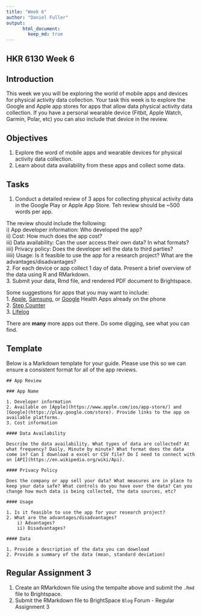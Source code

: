 ```yaml
---
title: "Week 6"
author: "Daniel Fuller"
output:
      html_document:
        keep_md: true
---
```




## HKR 6130 Week 6    

## Introduction

This week we you will be exploring the world of mobile apps and devices for physical activity data collection. Your task this week is to explore the Google and Apple app stores for apps that allow data physical activity data collection. If you have a personal wearable device (Fitbit, Apple Watch, Garmin, Polar, etc) you can also include that device in the review. 

## Objectives

1. Explore the word of mobile apps and wearable devices for physical activity data collection.  
2. Learn about data availability from these apps and collect some data.   

## Tasks

1. Conduct a detailed review of 3 apps for collecting physical activity data in the Google Play or Apple App Store. Teh review should be ~500 words per app. 

The review should include the following:   
    i) App developer information: Who developed the app?   
    ii) Cost: How much does the app cost?   
    iii) Data availability: Can the user access their own data? In what formats?   
    iiii) Privacy policy: Does the developer sell the data to third parties?   
    iiiii) Usage: Is it feasible to use the app for a research project? What are the advantages/disadvantages?  
2. For each device or app collect 1 day of data. Present a brief overview of the data using R and RMarkdown.  
3. Submit your data, Rmd file, and rendered PDF document to Brightspace.  

Some suggestions for apps that you may want to include:   
    1. [Apple](https://www.apple.com/ios/health/), [Samsung](https://www.samsung.com/ca/apps/samsung-health/), or [Google](https://play.google.com/store/apps/details?id=com.google.android.apps.fitness&hl=en_US) Health Apps already on the phone   
    2. [Step Counter](https://play.google.com/store/apps/details?id=pedometer.steptracker.calorieburner.stepcounter)  
    3. [Lifelog](https://play.google.com/store/apps/details?id=com.sonymobile.lifelog)
    
There are **many** more apps out there. Do some digging, see what you can find. 

## Template

Below is a Markdown template for your guide. Please use this so we can ensure a consistent format for all of the app reviews. 

```{}
## App Review

### App Name

1. Developer information
2. Available on [Apple](https://www.apple.com/ios/app-store/) and [Google](https://play.google.com/store). Provide links to the app on available platforms. 
3. Cost information  

#### Data Availability

Describe the data availability. What types of data are collected? At what frequency? Daily, Minute by minute? What format does the data come in? Can I download a excel or CSV file? Do I need to connect with an [API](https://en.wikipedia.org/wiki/Api). 

#### Privacy Policy

Does the company or app sell your data? What measures are in place to keep your data safe? What controls do you have over the data? Can you change how much data is being collected, the data sources, etc? 

#### Usage

1. Is it feasible to use the app for your research project? 
2. What are the advantages/disadvantages?
    i) Advantages?  
    ii) Disadvantages?

#### Data

1. Provide a description of the data you can download
2. Provide a summary of the data (mean, standard deviation)
```

## Regular Assignment 3

1. Create an RMarkdown file using the tempalte above and submit the `.Rmd` file to Brightspace.  
3. Submit the RMarkdown file to BrightSpace `Blog` Forum - Regular Assignment 3
